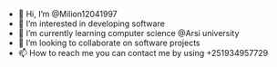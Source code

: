 - 👋 Hi, I’m @Milion12041997
- 👀 I’m interested in developing software
- 🌱 I’m currently learning computer science @Arsi university 
- 💞️ I’m looking to collaborate on software projects
- 📫 How to reach me you can contact me by using +251934957729

<!---
Milion12041997/Milion12041997 is a ✨ special ✨ repository because its `README.md` (this file) appears on your GitHub profile.
You can click the Preview link to take a look at your changes.
--->
